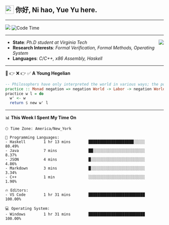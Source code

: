 <h2> <img style="vertical-align: text-bottom;" src=https://slackmojis.com/emojis/13253-yay-frog/download/ width=27> 你好, Ni hao, Yue Yu here. </h2>

---

![](https://shields.io/badge/dynamic/json?color=blue&amp;label=Visitors&amp;query=value&amp;url=https://api.countapi.xyz/hit/fishjump.fishjump) ![Code Time](https://img.shields.io/badge/Code%20Time-252%20hrs%208%20mins-blue)

---

<img align='right' src=https://slackmojis.com/emojis/5264-coding/download> </td>

- **State**: *Ph.D student at Virginia Tech*
- **Research Interests**: *Formal Verification, Formal Methods, Operating System*
- **Languages**: *C/C++, x86 Assembly, Haskell*

---

🚫 👉 ❌ 👉 ✅ **A Young Hegelian**

``` haskell
-- Philosophers have only interpreted the world in various ways; the point is to change it.
practice :: Monad negation => negation World -> Labor -> negation World
practice w l = do
  w' <- w
  return $ new w' l
```

---


📊 **This Week I Spent My Time On** 

```text
🕑︎ Time Zone: America/New_York

💬 Programming Languages:
- Haskell        1 hr 13 mins        ████████████████████░░░░░     80.49%
- Java           7 mins              ██░░░░░░░░░░░░░░░░░░░░░░░     8.37%
- JSON           4 mins              █░░░░░░░░░░░░░░░░░░░░░░░░     4.86%
- Markdown       3 mins              █░░░░░░░░░░░░░░░░░░░░░░░░     3.34%
- C++            1 min               ░░░░░░░░░░░░░░░░░░░░░░░░░     1.90%

🔥 Editors:
- VS Code        1 hr 31 mins        █████████████████████████     100.00%

💻 Operating System:
- Windows        1 hr 31 mins        █████████████████████████     100.00%
```

